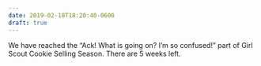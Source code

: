 ```yaml
---
date: 2019-02-18T18:20:40-0600
draft: true
---
```




We have reached the “Ack! What is going on? I’m so confused!” part of Girl Scout Cookie Selling Season. There are 5 weeks left.




